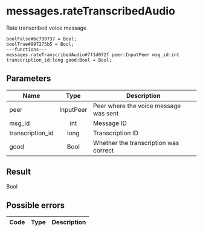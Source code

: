# messages.rateTranscribedAudio
Rate transcribed voice message

```
boolFalse#bc799737 = Bool;
boolTrue#997275b5 = Bool;
---functions---
messages.rateTranscribedAudio#7f1d072f peer:InputPeer msg_id:int transcription_id:long good:Bool = Bool;
```

## Parameters
| Name | Type | Description |
| ---- | :----: | ----------- |
| peer | InputPeer | Peer where the voice message was sent |
| msg_id | int | Message ID |
| transcription_id | long | Transcription ID |
| good | Bool | Whether the transcription was correct |


## Result
Bool

## Possible errors
| Code | Type | Description |
| ---- | :----: | ----------- |

